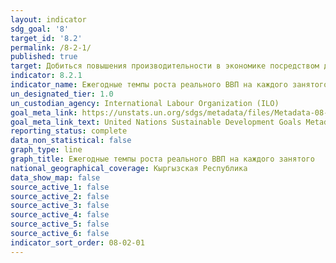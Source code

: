 ```yaml
---
layout: indicator
sdg_goal: '8'
target_id: '8.2'
permalink: /8-2-1/
published: true
target: Добиться повышения производительности в экономике посредством диверсификации, технической модернизации и инновационной деятельности, в том числе путем уделения особого внимания секторам с высокой добавленной стоимостью и трудоемким секторам
indicator: 8.2.1
indicator_name: Ежегодные темпы роста реального ВВП на каждого занятого
un_designated_tier: 1.0
un_custodian_agency: International Labour Organization (ILO)
goal_meta_link: https://unstats.un.org/sdgs/metadata/files/Metadata-08-02-01.pdf
goal_meta_link_text: United Nations Sustainable Development Goals Metadata (PDF 384 KB)
reporting_status: complete
data_non_statistical: false
graph_type: line
graph_title: Ежегодные темпы роста реального ВВП на каждого занятого
national_geographical_coverage: Кыргызская Республика
data_show_map: false
source_active_1: false
source_active_2: false
source_active_3: false
source_active_4: false
source_active_5: false
source_active_6: false
indicator_sort_order: 08-02-01
---
```

